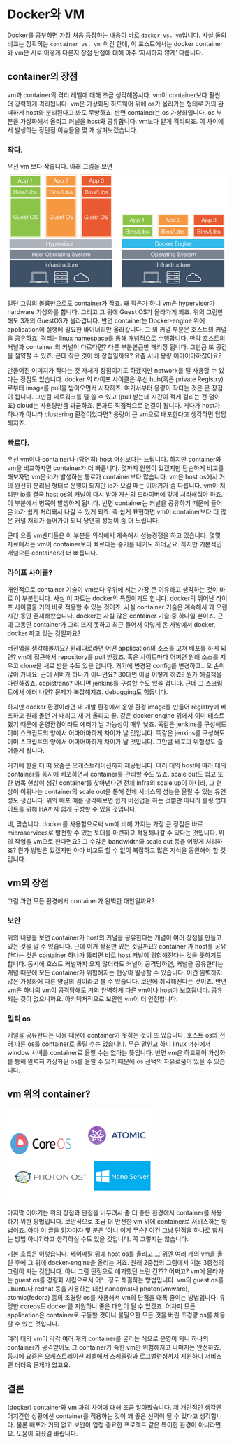 # Docker와 VM
Docker를 공부하면 가장 처음 등장하는 내용이 바로 `docker vs. vm`입니다. 사실 둘의 비교는 정확히는 `container vs. vm `이긴 한데, 이 포스트에서는 docker container와 vm은 서로 어떻게 다른지 장점 단점에 대해 아주 ‘자세하지 않게’ 다룹니다.
## container의 장점
vm과 container의 격리 레벨에 대해 조금 생각해봅시다. vm이 container보다 훨씬 더 강력하게 격리됩니다. vm은 가상화된 하드웨어 위에 os가 올라가는 형태로 거의 완벽하게 host와 분리된다고 봐도 무방하죠. 반면 container는 os 가상화입니다. os 부분을 가상화해서 올리고 커널을 host와 공유합니다. vm보다 얕게 격리되죠. 이 차이에서 발생하는 장단점 이슈들을 몇 개 살펴보겠습니다.
### 작다.
우선 vm 보다 작습니다. 아래 그림을 보면
![container-vm](https://github.com/darkrasid/darkrasid.github.io/blob/master/_image/dockervsvm1.png?raw=true)          

일단 그림의 볼륨만으로도 container가 작죠. 왜 작은가 하니 vm은 hypervisor가 hardware 가상화를 합니다. 그리고 그 위에 Guest OS가 올라가게 되죠. 위의 그림만 해도 3개의 GuestOS가 올라갑니다. 반면 container는 Docker-engine 위에 application에 실행에 필요한 바이너리만 올라갑니다. 그 외 커널 부분은 호스트의 커널을 공유하죠. 격리는 linux namespace를 통해 개념적으로 수행합니다. 만약 호스트의 커널과 container 의 커널이 다르다면? 다른 부분만큼만 패키징 됩니다. 그만큼 또 공간을 절약할 수 있죠. 근데 작은 것이 왜 장점일까요? 요즘 서버 용량 어마어마하잖아요?

만들어진 이미지가 작다는 것 자체가 장점이기도 하겠지만 network를 덜 사용할 수 있다는 장점도 있습니다. docker 의 라이프 사이클은 우선 hub(혹은 private Registry)로부터 image를 pull을 받아오면서 시작하죠. 여기서부터 용량이 작다는 것은 큰 장점이 됩니다. 그만큼 네트워크를 덜 쓸 수 있고 (pull 받는데 시간이 적게 걸리는 건 덤이죠) cloud는 사용량만큼 과금하죠. 돈과도 직접적으로 연결이 됩니다. 게다가 host가 하나가 아니라 clustering 환경이었다면? 용량이 큰 vm으로 배포한다고 생각하면 답답해지죠.
### 빠르다.
우선 vm이나 container나 (당연히) host 머신보다는 느립니다. 하지만 container와 vm을 비교하자면 container가 더 빠릅니다. 몇까지 원인이 있겠지만 단순하게 비교를 해보자면 vm은 io가 발생하는 통로가 container보다 많습니다. vm은 host os에서 거의 완전히 분리된 형태로 운영이 되지만 io가 오갈 때는 이야기가 좀 다릅니다. vm이 처리한 io를 결국 host os의 커널이 다시 받아 자신의 드라이버에 맞게 처리해줘야 하죠. 이 부분에서 병목이 발생하게 됩니다. 반면 container는 커널을 공유하기 때문에 들어온 io가 쉽게 처리돼서 나갈 수 있게 되죠. 즉 쉽게 표현하면 vm이 container보다 더 많은 커널 처리가 들어가야 되니 당연히 성능이 좀 더 느립니다.        

근데 요즘 vm벤더들은 이 부분을 의식해서 계속해서 성능경쟁을 하고 있습니다. 몇몇 자료에서는 vm이 container보다 빠르다는 증거를 내기도 하더군요. 하지만 기본적인 개념으론 container가 더 빠릅니다.
### 라이프 사이클?
개인적으로 container 기술이 vm보다 우위에 서는 가장 큰 이유라고 생각하는 것이 바로 이 부분입니다. 사실 이 파트는 docker의 특징이기도 합니다. docker의 뛰어난 라이프 사이클을 거의 바로 적용할 수 있는 것이죠. 사실 container 기술은 계속해서 꽤 오랜 시간 동안 존재해왔습니다. docker는 사실 많은 container 기술 중 하나일 뿐이죠. 근데 그동안 container가 그리 뜨지 못하고 최근 들어서 이렇게 온 사방에서 docker, docker 하고 있는 것일까요?      

버전업을 생각해볼까요? 원래대로라면 어떤 application의 소스를 고쳐 배포를 하게 되면? vm에 접근해서 repository를 pull 받겠죠. 혹은 사이트마다 어쩌면 원래 소스를 지우고 clone을 새로 받을 수도 있을 겁니다. 거기에 변경된 config를 변경하고.. 오 손이 많이 가네요. 근데 서버가 하나가 아니면요? 30대면 이걸 어떻게 하죠? 뭔가 해결책을 마련하겠죠. capistrano? 아니면 jenkins를 구성할 수도 있을 겁니다. 근데 그 스크립트에서 에러 나면? 문제가 복잡해지죠. debugging도 힘듭니다.        

하지만 docker 환경이라면 내 개발 환경에서 운영 환경 image를 만들어 registry에 배포하고 원래 돌던 거 내리고 새 거 올리고 끝. 같은 docker engine 위에서 이미 테스트했기 때문에 운영환경이라도 에러가 날 가능성이 매우 낮죠. 똑같은 jenkins를 구성해도 이미 스크립트의 양에서 어마어마하게 차이가 날 것입니다. 똑같은 jenkins를 구성해도 이미 스크립트의 양에서 어마어마하게 차이가 날 것입니다. 그만큼 배포의 위험성도 줄어들게 됩니다.       

거기에 한술 더 떠 요즘은 오케스트레이션까지 제공됩니다. 여러 대의 host에 여러 대의 container를 동시에 배포하면서 container를 관리할 수도 있죠. scale out도 쉽고 또한 병목 현상이 생긴 container를 찾아낸다면 전체 infra의 scale up이 아니라, 그 현상이 이뤄나는 container의 scale out을 통해 전체 서비스의 성능을 올릴 수 있는 유연성도 생깁니다. 위의 배포 예를 생각해보면 쉽게 버전업을 하는 것뿐만 아니라 롤링 업데이트를 위해 HA까지 쉽게 구성할 수 있을 것입니다.      

네, 맞습니다. docker를 사용함으로써 vm에 비해 가지는 가장 큰 장점은 바로 microservices로 발전할 수 있는 토대를 마련하고 적용해나갈 수 있다는 것입니다. 위의 작업을 vm으로 한다면요? 그 수많은 bandwidth와 scale out 등을 어떻게 처리하죠? 뭔가 방법은 있겠지만 아마 비교도 할 수 없이 복잡하고 많은 지식을 동원해야 할 것입니다.
## vm의 장점
그럼 과연 모든 환경에서 container가 완벽한 대안일까요?
### 보안
위의 내용을 보면 container가 host의 커널을 공유한다는 개념이 여러 장점을 만들고 있는 것을 알 수 있습니다. 근데 이거 장점만 있는 것일까요? container 가 host를 공유한다는 것은 container 하나가 뚫리면 바로 host 커널이 위험해진다는 것을 뜻하기도 합니다. 동시에 호스트 커널까지 오지 않더라도 커널이 공격당하면, 커널을 공유한다는 개념 때문에 모든 container가 위험해지는 현상이 발생할 수 있습니다. 이건 완벽하지 않은 가상화에 따른 양날의 검이라고 볼 수 있습니다. 보안에 취약해진다는 것이죠. 반면 vm은 하나의 vm이 공격당해도 거의 완벽하게 다른 vm이나 host가 보호됩니다. 공유되는 것이 없으니까요. 아키텍처적으로 보안엔 vm이 더 안전합니다.
### 멀티 os
커널을 공유한다는 내용 때문에 container가 못하는 것이 또 있습니다. 호스트 os와 전혀 다른 os를 container로 올릴 수는 없습니다. 무슨 말인고 하니 linux 머신에서 window 서버를 container로 올릴 수는 없다는 뜻입니다. 반면 vm은 하드웨어 가상화를 통해 완벽히 가상화된 os를 올릴 수 있기 때문에 os 선택의 자유로움이 있을 수 있습니다.
## vm 위의 container?
![moni-os](https://github.com/darkrasid/darkrasid.github.io/blob/master/_image/dockervsvm2.png?raw=true)          

마지막 이야기는 위의 장점과 단점을 버무려서 좀 더 좋은 환경에서 container를 사용하기 위한 방법입니다. 보안적으로 조금 더 안전한 vm 위에 container로 서비스하는 방법이죠. 아마 이 글을 읽자마자 몇 분은 ‘아니 이게 무슨? 이건 그냥 단점을 하나로 합치는 방법 아냐?’라고 생각하실 수도 있을 것입니다. 꼭 그렇지는 않습니다.        

기본 흐름은 이렇습니다. 베어메탈 위에 host os를 올리고 그 위엔 여러 개의 vm을 올린 후에 그 위에 docker-engine을 올리는 거죠. 원래 2중첩의 그림에서 기본 3중첩의 그림이 되는 것입니다. 아니 그럼 단점으로 얘기했던 느린 건??? 어쩌고? vm에 올라가는 guest os를 경량화 시킴으로서 어느 정도 해결하는 방법입니다. vm의 guest os를 ubuntu나 redhat 등을 사용하는 대신 nano(ms)나 photon(vmware), atomic(fedora) 등의 초경량 os를 사용해서 vm의 단점을 대폭 줄이는 방법입니다. 유명한 coreos도 docker를 지원하니 좋은 대안이 될 수 있겠죠. 어차피 모든 application은 container로 구동할 것이니 불필요한 모든 것을 버린 초경량 os를 채용할 수 있는 것입니다.        

여러 대의 vm이 각각 여러 개의 container를 굴리는 식으로 운영이 되니 하나의 container가 공격받아도 그 container가 속한 vm만 위험해지고 나머지는 안전하죠. 동시에 요즘은 오케스트레이션 레벨에서 스케줄링과 로그밸런싱까지 지원하니 서비스엔 더더욱 문제가 없고요.
## 결론
(docker) container와 vm 과의 차이에 대해 조금 알아봤습니다. 제 개인적인 생각엔 어지간한 상황에선 container를 적용하는 것이 꽤 좋은 선택이 될 수 있다고 생각합니다. 물론 배포가 거의 없고 보안이 엄청 중요한 프로젝트 같은 특이한 환경이 아니라면요. 도움이 되셨길 바랍니다.
